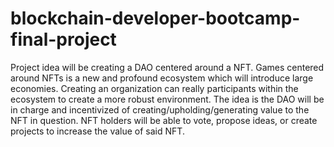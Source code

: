 # blockchain-developer-bootcamp-final-project
Project idea will be creating a DAO centered around a NFT.
Games centered around NFTs is a new and profound ecosystem which will introduce large economies. Creating an organization can really participants within the ecosystem to create a more robust environment. 
The idea is the DAO will be in charge and incentivized of creating/upholding/generating value to the NFT in question. 
NFT holders will be able to vote, propose ideas, or create projects to increase the value of said NFT. 
